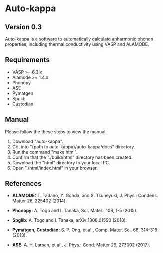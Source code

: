 Auto-kappa
============

Version 0.3
---------------

Auto-kappa is a software to automatically calculate anharmonic phonon properties, 
including thermal conductivity using VASP and ALAMODE.

Requirements
-------------

* VASP >= 6.3.x
* Alamode >= 1.4.x
* Phonopy
* ASE
* Pymatgen
* Spglib
* Custodian

Manual
---------

Please follow the these steps to view the manual.

1. Download "auto-kappa".
2. Got into "{path to auto-kappa}/auto-kappa/docs" directory.
3. Run the command "make html".
4. Confirm that the "./build/html" directory has been created.
5. Download the "html" directory to your local PC.
6. Open "./html/index.html" in your browser.

References
-----------

- **ALAMODE:** T. Tadano, Y. Gohda, and S. Tsuneyuki, J. Phys.: Condens. Matter 26, 225402 (2014).

- **Phonopy:** A. Togo and I. Tanaka, Scr. Mater., 108, 1-5 (2015).

- **Spglib:** A. Togo and I. Tanaka, arXiv:1808.01590 (2018).

- **Pymatgen**, **Custodian:** S. P. Ong, et al., Comp. Mater. Sci. 68, 314-319 (2013).

- **ASE:** A. H. Larsen, et al., J. Phys.: Cond. Matter 29, 273002 (2017).

